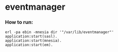 # eventmanager

### How to run:

```
erl -pa ebin -mnesia dir '"/var/lib/eventmanager"'
application:start(sasl).
application:start(mnesia).
application:start(em).
```